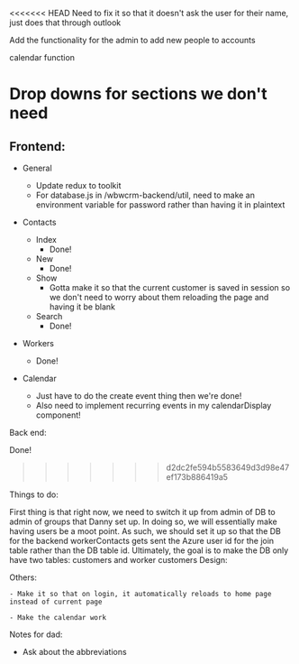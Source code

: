 <<<<<<< HEAD
Need to fix it so that it doesn't ask the user for their name, just does that through outlook

Add the functionality for the admin to add new people to accounts

calendar function 

Drop downs for sections we don't need
=======
## Frontend:

- General
    - Update redux to toolkit
    - For database.js in /wbwcrm-backend/util, need to make an environment variable for password rather than having it in plaintext

- Contacts
    - Index
        - Done!
    - New
        - Done!
    - Show 
        - Gotta make it so that the current customer is saved in session so we don't need to worry about them reloading the page and having it be blank
    - Search 
        - Done!

- Workers
    - Done!

- Calendar
    - Just have to do the create event thing then we're done!
    - Also need to implement recurring events in my calendarDisplay component!

Back end:

Done!
>>>>>>> d2dc2fe594b5583649d3d98e47ef173b886419a5

Things to do:

First thing is that right now, we need to switch it up from admin of DB to admin of groups that Danny set up. In doing so, we will essentially make having users be a moot point. As such, we should set it up so that the DB for the backend workerContacts gets sent the Azure user id for the join table rather than the DB table id. Ultimately, the goal is to make the DB only have two tables: customers and worker customers
Design:


Others:

    - Make it so that on login, it automatically reloads to home page instead of current page

    - Make the calendar work




Notes for dad:

- Ask about the abbreviations